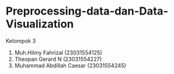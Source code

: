 # Preprocessing-data-dan-Data-Visualization
Kelompok 3  
1. Muh.Hilmy Fahrizal (23031554125)
2. Theopan Gerard N (23031554227)
3. Muhammad Abdillah Caesar (23031554245)

